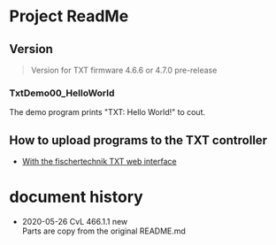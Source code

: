 

# Project ReadMe

## Version

> Version for TXT firmware 4.6.6 or 4.7.0 pre-release
 
### TxtDemo00_HelloWorld

The demo program prints "TXT: Hello World!" to cout.


## How to upload programs to the TXT controller
- [With the fischertechnik TXT web interface](../../HowToUseTxtWeb.md)


# document history
- 2020-05-26 CvL 466.1.1 new<br/>
  Parts are copy from the original README.md